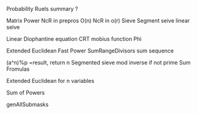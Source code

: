 
Probability Ruels summary ?

Matrix Power
NcR in prepros O(n)
NcR in o(r)
Sieve
Segment seive
linear seive

Linear Diophantine equation
CRT
mobius function
Phi

Extended Euclidean
Fast Power
SumRangeDivisors
sum sequence

(a^n)%p =result, return n
Segmented sieve
mod inverse if not prime
Sum Fromulas


Extended Euclidean for n variables

Sum of Powers

genAllSubmasks

